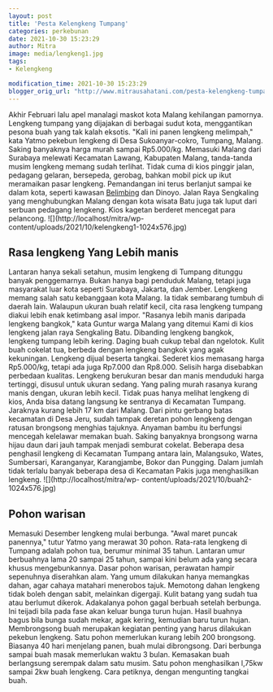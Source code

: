 ```yaml
---
layout: post
title: 'Pesta Kelengkeng Tumpang'
categories: perkebunan
date: 2021-10-30 15:23:29
author: Mitra
image: media/lengkeng1.jpg
tags:
- Kelengkeng

modification_time: 2021-10-30 15:23:29
blogger_orig_url: "http://www.mitrausahatani.com/pesta-kelengkeng-tumpang.html"
---
```


Akhir Februari lalu apel manalagi maskot kota Malang kehilangan pamornya.
Lengkeng tumpang yang dijajakan di berbagai sudut kota, menggantikan pesona
buah yang tak kalah eksotis. "Kali ini panen lengkeng melimpah," kata Yatmo
pekebun lengkeng di Desa Sukoanyar-cokro, Tumpang, Malang. Saking banyaknya
harga murah sampai Rp5.000/kg. Memasuki Malang dari Surabaya melewati
Kecamatan Lawang, Kabupaten Malang, tanda-tanda musim lengkeng memang sudah
terlihat. Tidak cuma di kios pinggir jalan, pedagang gelaran, bersepeda,
gerobag, bahkan mobil pick up ikut meramaikan pasar lengkeng. Pemandangan ini
terus berlanjut sampai ke dalam kota, seperti kawasan
[Belimbing](https://www.mitrausahatani.com/topik/belimbing "Belimbing") dan Dinoyo.
Jalan Raya Sengkaling yang menghubungkan Malang dengan kota wisata Batu juga
tak luput dari serbuan pedagang lengkeng. Kios kagetan berderet mencegat para
pelancong. ![](http://localhost/mitra/wp-
content/uploads/2021/10/kelengkeng1-1024x576.jpg)

## Rasa lengkeng Yang Lebih manis

Lantaran hanya sekali setahun, musim lengkeng di Tumpang ditunggu banyak
penggemarnya. Bukan hanya bagi penduduk Malang, tetapi juga masyarakat luar
kota seperti Surabaya, Jakarta, dan Jember. Lengkeng memang salah satu
kebanggaan kota Malang. Ia tidak sembarang tumbuh di daerah lain. Walaupun
ukuran buah relatif kecil, cita rasa lengkeng tumpang diakui lebih enak
ketimbang asal impor. "Rasanya lebih manis daripada lengkeng bangkok," kata
Guntur warga Malang yang ditemui Kami di kios lengkeng jalan raya Sengkaling
Batu. Dibanding lengkeng bangkok, lengkeng tumpang lebih kering. Daging buah
cukup tebal dan ngelotok. Kulit buah cokelat tua, berbeda dengan lengkeng
bangkok yang agak kekuningan. Lengkeng dijual beserta tangkai. Sederet kios
memasang harga Rp5.000/kg, tetapi ada juga Rp7.000 dan Rp8.000. Selisih harga
disebabkan perbedaan kualitas. Lengkeng berukuran besar dan manis menduduki
harga tertinggi, disusul untuk ukuran sedang. Yang paling murah rasanya kurang
manis dengan, ukuran lebih kecil. Tidak puas hanya melihat lengkeng di kios,
Anda bisa datang langsung ke sentranya di Kecamatan Tumpang. Jaraknya kurang
lebih 17 km dari Malang. Dari pintu gerbang batas kecamatan di Desa Jeru,
sudah tampak deretan pohon lengkeng dengan ratusan brongsong menghias
tajuknya. Anyaman bambu itu berfungsi mencegah kelelawar memakan buah. Saking
banyaknya brongsong warna hijau daun dari jauh tampak menjadi semburat
cokelat. Beberapa desa penghasil lengkeng di Kecamatan Tumpang antara lain,
Malangsuko, Wates, Sumbersari, Karanganyar, Karangjambe, Bokor dan Pungging.
Dalam jumlah tidak terlalu banyak beberapa desa di Kecamatan Pakis juga
menghasilkan lengkeng. ![](http://localhost/mitra/wp-
content/uploads/2021/10/buah2-1024x576.jpg)

## Pohon warisan

Memasuki Desember lengkeng mulai berbunga. "Awal maret puncak panennya," tutur
Yatmo yang merawat 30 pohon. Rata-rata lengkeng di Tumpang adalah pohon tua,
berumur minimal 35 tahun. Lantaran umur berbuahnya lama 20 sampai 25 tahun,
sampai kini belum ada yang secara khusus mengebunkannya. Dasar pohon warisan,
perawatan hampir sepenuhnya diserahkan alam. Yang umum dilakukan hanya
memangkas dahan, agar cahaya matahari menerobos tajuk. Memotong dahan lengkeng
tidak boleh dengan sabit, melainkan digergaji. Kulit batang yang sudah tua
atau berlumut dikerok. Adakalanya pohon gagal berbuah setelah berbunga. Ini
teijadi bila pada fase akan keluar bunga turun hujan. Hasil buahnya bagus bila
bunga sudah mekar, agak kering, kemudian baru turun hujan. Membrongsong buah
merupakan kegiatan penting yang harus dilakukan pekebun lengkeng. Satu pohon
memerlukan kurang lebih 200 brongsong. Biasanya 40 hari menjelang panen, buah
mulai dibrongsong. Dari berbunga sampai buah masak memerlukan waktu 3 bulan.
Kemasakan buah berlangsung serempak dalam satu musim. Satu pohon menghasilkan
l,75kw sampai 2kw buah lengkeng. Cara petiknya, dengan mengunting tangkai
buah.


